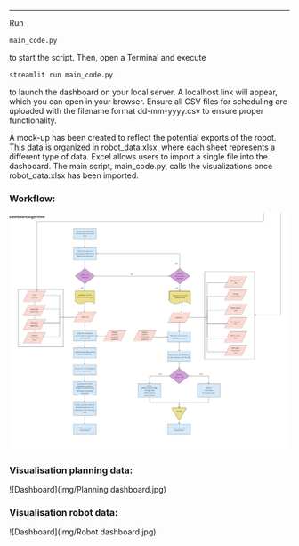 ---
Run  

```bash
main_code.py 
``` 

to start the script. Then, open a Terminal and execute  


```bash
streamlit run main_code.py
```

to launch the dashboard on your local server. A localhost link will appear, which you can open in your browser. Ensure all CSV files for scheduling are uploaded with the filename format dd-mm-yyyy.csv to ensure proper functionality.

A mock-up has been created to reflect the potential exports of the robot. This data is organized in robot_data.xlsx, where each sheet represents a different type of data. Excel allows users to import a single file into the dashboard. The main script, main_code.py, calls the visualizations once robot_data.xlsx has been imported.

### Workflow:
![Dashboard](img/Dashboard_workflow.jpg)

### Visualisation planning data:
![Dashboard](img/Planning dashboard.jpg)

### Visualisation robot data:
![Dashboard](img/Robot dashboard.jpg)
